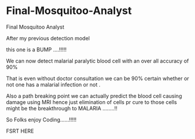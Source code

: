 # Final-Mosquitoo-Analyst
Final Mosquitoo Analyst


After my previous detection model 

this one is a BUMP ....!!!!!



We can now detect malarial paralytic blood cell with an over all accuracy of 90%

That is even without doctor consultation we can be 90% certain whether or not one has a malarial infection or not .

Also a path breaking point we can actually predict the blood cell causing damage using MRI
hence just elimination of cells pr cure to those cells might be the breakthrough to MALARIA ........!!

So Folks enjoy Coding......!!!!!


FSRT HERE
